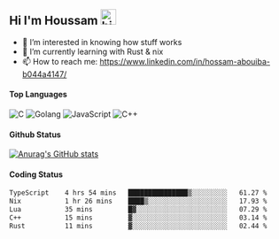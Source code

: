 ## Hi I'm Houssam <img src="https://user-images.githubusercontent.com/1303154/88677602-1635ba80-d120-11ea-84d8-d263ba5fc3c0.gif" width="28px" alt="hi">

- 👀 I’m interested in knowing how stuff works
- 🔭 I’m currently learning with Rust & nix
- 📫 How to reach me: https://www.linkedin.com/in/hossam-abouiba-b044a4147/

#### Top Languages

![C](https://img.shields.io/badge/c-%2300599C.svg?style=for-the-badge&logo=c&logoColor=white)
![Golang](https://img.shields.io/badge/go-blue?style=for-the-badge&logo=Goland)
![JavaScript](https://img.shields.io/badge/javascript-%23323330.svg?style=for-the-badge&logo=javascript&logoColor=%23F7DF1E)
![C++](https://img.shields.io/badge/C%2B%2B-blue?style=for-the-badge&logo=C%2B%2B)


#### Github Status
[![Anurag's GitHub stats](https://github-readme-stats.vercel.app/api?username=0xhoussam&theme=tokyonight)](https://github.com/anuraghazra/github-readme-stats)

#### Coding Status
<!--START_SECTION:waka-->

```txt
TypeScript    4 hrs 54 mins   ███████████████▒░░░░░░░░░   61.27 %
Nix           1 hr 26 mins    ████▒░░░░░░░░░░░░░░░░░░░░   17.93 %
Lua           35 mins         █▓░░░░░░░░░░░░░░░░░░░░░░░   07.29 %
C++           15 mins         ▓░░░░░░░░░░░░░░░░░░░░░░░░   03.14 %
Rust          11 mins         ▓░░░░░░░░░░░░░░░░░░░░░░░░   02.44 %
```

<!--END_SECTION:waka-->
